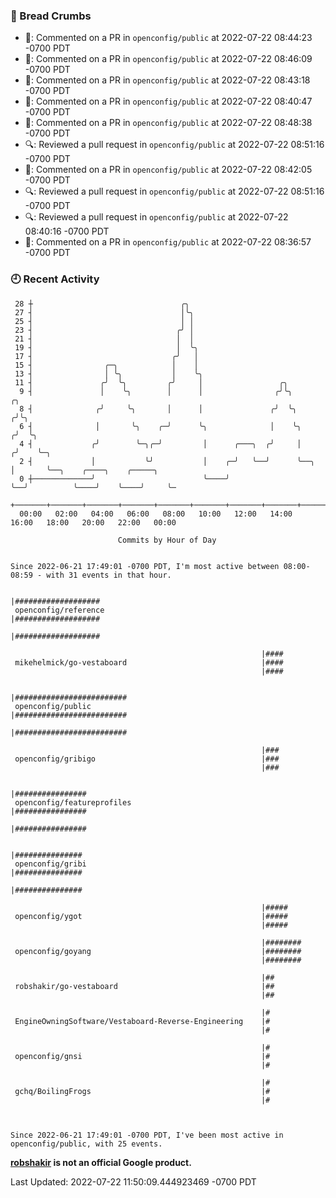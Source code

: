 ### 🍞 Bread Crumbs

 * 💬: Commented on a PR in  `openconfig/public` at 2022-07-22 08:44:23 -0700 PDT
 * 💬: Commented on a PR in  `openconfig/public` at 2022-07-22 08:46:09 -0700 PDT
 * 💬: Commented on a PR in  `openconfig/public` at 2022-07-22 08:43:18 -0700 PDT
 * 💬: Commented on a PR in  `openconfig/public` at 2022-07-22 08:40:47 -0700 PDT
 * 💬: Commented on a PR in  `openconfig/public` at 2022-07-22 08:48:38 -0700 PDT
 * 🔍: Reviewed a pull request in  `openconfig/public` at 2022-07-22 08:51:16 -0700 PDT
 * 💬: Commented on a PR in  `openconfig/public` at 2022-07-22 08:42:05 -0700 PDT
 * 🔍: Reviewed a pull request in  `openconfig/public` at 2022-07-22 08:51:16 -0700 PDT
 * 🔍: Reviewed a pull request in  `openconfig/public` at 2022-07-22 08:40:16 -0700 PDT
 * 💬: Commented on a PR in  `openconfig/public` at 2022-07-22 08:36:57 -0700 PDT

### 🕘 Recent Activity
```
 28 ┼                                 ╭╮
 27 ┤                                 │╰╮
 25 ┤                                 │ │
 23 ┤                                ╭╯ │
 21 ┤                                │  │
 19 ┤                                │  ╰╮
 17 ┤                               ╭╯   │
 15 ┤                ╭─╮            │    │
 13 ┤                │ ╰╮           │    ╰╮
 11 ┤               ╭╯  ╰╮         ╭╯     │                 ╭╮
  9 ┤               │    ╰╮        │      │                ╭╯╰╮          ╭╮
  8 ┤              ╭╯     ╰╮       │      │               ╭╯  ╰╮        ╭╯╰╮
  6 ┤              │       ╰╮    ╭─╯      ╰╮              │    ╰╮      ╭╯  ╰╮
  4 ┤             ╭╯        ╰─╮╭─╯         │      ╭───╮  ╭╯     │     ╭╯    ╰─╮
  2 ┤             │           ╰╯           │    ╭─╯   ╰──╯      ╰──╮  │       ╰──╮    ╭────╮    ╭─────╮
  0 ┼─────────────╯                        ╰────╯                  ╰──╯          ╰────╯    ╰────╯     ╰─
    +───────+───────+───────+───────+───────+───────+───────+───────+───────+───────+───────+───────+────
  00:00   02:00   04:00   06:00   08:00   10:00   12:00   14:00   16:00   18:00   20:00   22:00   00:00   

						Commits by Hour of Day


Since 2022-06-21 17:49:01 -0700 PDT, I'm most active between 08:00-08:59 - with 31 events in that hour.

```



```
                                                        |###################
 openconfig/reference                                   |###################
                                                        |###################

                                                        |####
 mikehelmick/go-vestaboard                              |####
                                                        |####

                                                        |#########################
 openconfig/public                                      |#########################
                                                        |#########################

                                                        |###
 openconfig/gribigo                                     |###
                                                        |###

                                                        |################
 openconfig/featureprofiles                             |################
                                                        |################

                                                        |###############
 openconfig/gribi                                       |###############
                                                        |###############

                                                        |#####
 openconfig/ygot                                        |#####
                                                        |#####

                                                        |########
 openconfig/goyang                                      |########
                                                        |########

                                                        |##
 robshakir/go-vestaboard                                |##
                                                        |##

                                                        |#
 EngineOwningSoftware/Vestaboard-Reverse-Engineering    |#
                                                        |#

                                                        |#
 openconfig/gnsi                                        |#
                                                        |#

                                                        |#
 gchq/BoilingFrogs                                      |#
                                                        |#



Since 2022-06-21 17:49:01 -0700 PDT, I've been most active in openconfig/public, with 25 events.

```
**[robshakir](mailto:robjs@google.com) is not an official Google product.**  


Last Updated: 2022-07-22 11:50:09.444923469 -0700 PDT
